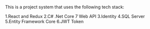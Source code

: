 This is a project system that uses the following tech stack:

1.React and Redux
2.C# .Net Core 7 Web API
3.Identity
4.SQL Server
5.Entity Framework Core
6.JWT Token
